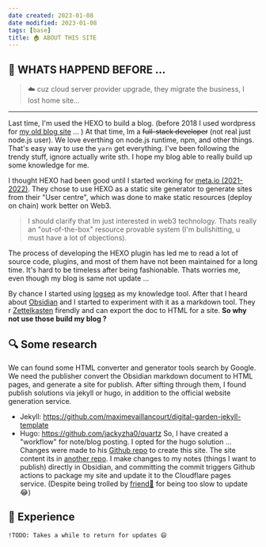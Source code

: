 ```yaml
---
date created: 2023-01-08
date modified: 2023-01-08
tags: [base]
title: 🏠 ABOUT THIS SITE
---
```


## 🤔 WHATS HAPPEND BEFORE ...

> ☁️ cuz cloud server provider upgrade, they migrate the business, I lost home site...  

---  
Last time, I'm used the HEXO to build a blog. (before 2018 I used wordpress for [my old blog site](https://web.archive.org/web/20180105093233/https://linux.dog/) ...  ) At that time, Im a ~~full-stack developer~~ (not real just node.js user). We love everthing on node.js runtime, npm, and other things. That's easy way to use the `yarn` get everything.
I've been following the trendy stuff, ignore actually write sth. I hope my blog able to really build up some knowledge for me.

I thought HEXO had been good until I started working for [meta.io (2021-2022)](https://github.com/Meta-Network). They chose to use HEXO as a static site generator to generate sites from their "User centre", which was done to make static resources (deploy on chain) work better on Web3.

> I should clarify that Im just interested in web3 technology. Thats really an "out-of-the-box" resource provable system (I'm bullshitting, u must have a lot of objections).

The process of developing the HEXO plugin has led me to read a lot of source code, plugins, and most of them have not been maintained for a long time. It's hard to be timeless after being fashionable. Thats worries me, even though my blog is same not update ...

By chance I started using [logseq](https://github.com/logseq/logseq) as my knowledge tool. After that I heard about [Obsidian](https://obsidian.md) and I started to experiment with it as a markdown tool. They r [Zettelkasten](https://en.wikipedia.org/wiki/Zettelkasten) firendly and can export the doc to HTML for a site. **So why not use those build my blog ?** 

## 🔍 Some research
We can found some HTML converter and generator tools search by Google. We need the publisher convert the Obsidian markdown document to HTML pages, and generate a site for publish. After sifting through them, I found publish solutions via jekyll or hugo, in addition to the official website generation service.
- Jekyll: https://github.com/maximevaillancourt/digital-garden-jekyll-template
- Hugo: https://github.com/jackyzha0/quartz
So, I have created a "workflow" for note/blog posting. I opted for the hugo solution ... Changes were made to his [Github repo](https://github.com/u-u-z/back-yard-site) to create this site. The site content its in [another repo](https://github.com/u-u-z/back-yard-content). I make changes to my notes (things I want to publish) directly in Obsidian, and committing the commit triggers Github actions to package my site and update it to the Cloudflare pages service. (Despite being trolled by [friend🍋](https://lemonhx.moe) for being too slow to update 😂)
## 🚀 Experience
```
!TODO: Takes a while to return for updates 😄
```